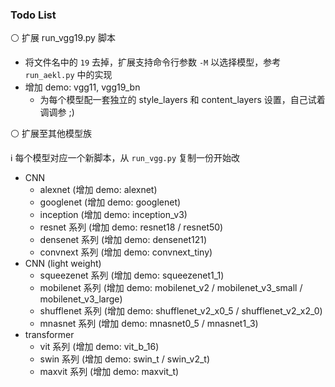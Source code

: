 ### Todo List

⚪ 扩展 run_vgg19.py 脚本

- 将文件名中的 `19` 去掉，扩展支持命令行参数 `-M` 以选择模型，参考 `run_aekl.py` 中的实现
- 增加 demo: vgg11, vgg19_bn
  - 为每个模型配一套独立的 style_layers 和 content_layers 设置，自己试着调调参 ;)

⚪ 扩展至其他模型族

ℹ 每个模型对应一个新脚本，从 `run_vgg.py` 复制一份开始改

- CNN
  - alexnet (增加 demo: alexnet)
  - googlenet (增加 demo: googlenet)
  - inception (增加 demo: inception_v3)
  - resnet 系列 (增加 demo: resnet18 / resnet50)
  - densenet 系列 (增加 demo: densenet121)
  - convnext 系列 (增加 demo: convnext_tiny)
- CNN (light weight)
  - squeezenet 系列 (增加 demo: squeezenet1_1)
  - mobilenet 系列 (增加 demo: mobilenet_v2 / mobilenet_v3_small / mobilenet_v3_large)
  - shufflenet 系列 (增加 demo: shufflenet_v2_x0_5 / shufflenet_v2_x2_0)
  - mnasnet 系列 (增加 demo: mnasnet0_5 / mnasnet1_3)
- transformer
  - vit 系列 (增加 demo: vit_b_16)
  - swin 系列 (增加 demo: swin_t / swin_v2_t)
  - maxvit 系列 (增加 demo: maxvit_t)
